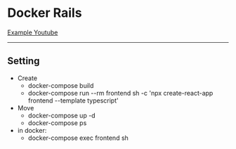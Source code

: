 # Docker Rails

[Example Youtube](https://youtu.be/8UVRsJnD3Cc)

---

## Setting

- Create
  - docker-compose build
  - docker-compose run --rm frontend sh -c 'npx create-react-app frontend --template typescript'
- Move
  - docker-compose up -d
  - docker-compose ps
- in docker:
  - docker-compose exec frontend sh
